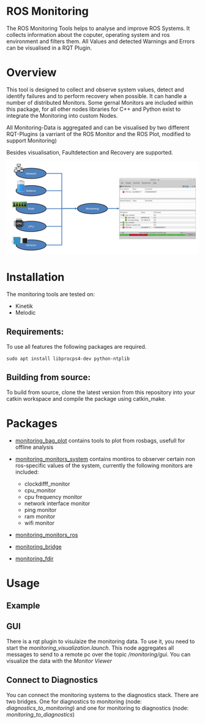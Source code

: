 # ROS Monitoring

The ROS Monitoring Tools helps to analyse and improve ROS Systems. It collects information about the coputer, operating system and ros environment and filters them. All Values and detected Warnings and Errors can be visualised in a RQT Plugin.

# Overview

This tool is designed to collect and observe system values, detect and identify failures and to perform recovery when possible. It can handle a number of distributed Monitors. Some gernal Monitors are included within this package, for all other nodes libraries for C++ and Python exist to integrate the Monitoring into custom Nodes. 

All Monitoring-Data is aggregated and can be visualised by two different RQT-Plugins (a varriant of the ROS Monitor and the ROS Plot, modified to support Monitoring)

Besides visualisation, Faultdetection and Recovery are supported. 


![Overview_Image_Monitoring](monitoring/images/Monitoring_Overview.png)


# Installation

The monitoring tools are tested on:

- Kinetik
- Melodic

## Requirements:
To use all features the following packages are required.

    sudo apt install libprocps4-dev python-ntplib

## Building from source:

To build from source, clone the latest version from this repository into your catkin workspace and compile the package using catkin_make.

# Packages

* [monitoring_bag_plot](monitoring_bag_plot) contains tools to plot from rosbags, usefull for offline analysis

* [monitoring_monitors_system](monitoring_monitors_system) contains montiros to observer certain non ros-specific values of the system, currently the following monitors are included:

	* clockdifff_monitor
	* cpu_monitor
	* cpu frequency monitor
	* network interface monitor
	* ping monitor
	* ram monitor
	* wifi monitor

* [monitoring_monitors_ros](monitoring_monitors_ros)

* [monitoring_bridge](monitoring_visualization)

* [monitoring_fdir](monitoring_fdir)


# Usage

## Example




## GUI
There is a rqt plugin to visulaize the monitoring data. To use it, you need to start the *monitoring_visualization.launch*. This node aggregates all messages to send to a remote pc over the topic */monitoring/gui*. You can visualize the data with the *Monitor Viewer*

## Connect to Diagnostics
You can connect the monitoring systems to the diagnostics stack. There are two bridges. One for diagnostics to monitoring (node: *diagnostics_to_monitoring*) and one for monitoring to diagnostics (node: *monitoring_to_diagnostics*)


